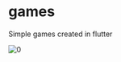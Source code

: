 # games
Simple games created in flutter

![0](https://user-images.githubusercontent.com/93490214/148223339-8783443a-640c-4244-aa5e-dbfd00c97681.jpg)
